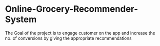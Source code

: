 # Online-Grocery-Recommender-System
The Goal of the project is to engage customer on the app and increase the no. of conversions by giving the appropriate recommendations
